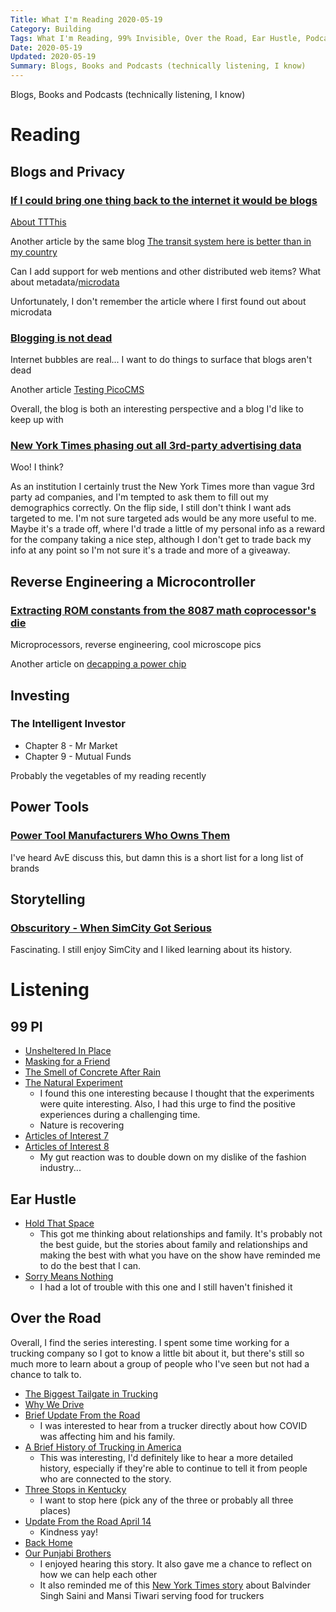 ```yaml
---
Title: What I'm Reading 2020-05-19
Category: Building
Tags: What I'm Reading, 99% Invisible, Over the Road, Ear Hustle, Podcast, Blogs, Reverse Engineering, Investing, Power Tools, Storytelling
Date: 2020-05-19
Updated: 2020-05-19
Summary: Blogs, Books and Podcasts (technically listening, I know)
---
```


Blogs, Books and Podcasts (technically listening, I know)

# Reading

## Blogs and Privacy

### [If I could bring one thing back to the internet it would be blogs](http://tttthis.com/blog/if-i-could-bring-one-thing-back-to-the-internet-it-would-be-blogs)

[About TTThis](http://tttthis.com/about/)

Another article by the same blog [The transit system here is better than in my country](http://tttthis.com/edit/blog/the-transit-system-here-is-better-than-in-my-country)

Can I add support for web mentions and other distributed web items? What
about metadata/[microdata](https://developer.mozilla.org/en-US/docs/Web/HTML/Microdata)

Unfortunately, I don't remember the article where I first found out about microdata

### [Blogging is not dead](https://www.garron.blog/en/blog/blogging.html)

Internet bubbles are real... I want to do things to surface that blogs aren't dead

Another article [Testing PicoCMS](https://www.garron.blog/en/blog/testing-picocms.html)

Overall, the blog is both an interesting perspective and a blog I'd like to keep up with


### [New York Times phasing out all 3rd-party advertising data](https://www.axios.com/new-york-times-advertising-792b3cd6-4bdb-47c3-9817-36601211a79d.html)

Woo! I think? 

As an institution I certainly trust the New York Times more 
than vague 3rd party ad companies, and I'm tempted to ask them to fill 
out my demographics correctly. On the flip side, I still don't think I
want ads targeted to me. I'm not sure targeted ads would be any more
useful to me. Maybe it's a trade off, where I'd trade a little of my 
personal info as a reward for the company taking a nice step, although I 
don't get to trade back my info at any point so I'm not sure it's a trade
and more of a giveaway.

## Reverse Engineering a Microcontroller

### [Extracting ROM constants from the 8087 math coprocessor's die](http://www.righto.com/2020/05/extracting-rom-constants-from-8087-math.html)

Microprocessors, reverse engineering, cool microscope pics

Another article on [decapping a power chip](http://www.righto.com/2020/05/tiny-transformer-inside-decapping.html)

## Investing

### The Intelligent Investor

- Chapter 8 - Mr Market
- Chapter 9 - Mutual Funds

Probably the vegetables of my reading recently

## Power Tools

### [Power Tool Manufacturers Who Owns Them](https://www.protoolreviews.com/news/power-tool-manufacturers-who-owns-them/43632/)

I've heard AvE discuss this, but damn this is a short list for a long list of brands

## Storytelling

### [Obscuritory - When SimCity Got Serious](https://obscuritory.com/sim/when-simcity-got-serious/)

Fascinating. I still enjoy SimCity and I liked learning about its history.


# Listening

## 99 PI

- [Unsheltered In Place](https://99percentinvisible.org/episode/unsheltered-in-place/)
- [Masking for a Friend](https://99percentinvisible.org/episode/masking-for-a-friend/)
- [The Smell of Concrete After Rain](https://99percentinvisible.org/episode/the-smell-of-concrete-after-rain/)
- [The Natural Experiment](https://99percentinvisible.org/episode/the-natural-experiment/)
    - I found this one interesting because I thought that the experiments were
      quite interesting. Also, I had this urge to find the positive experiences
      during a challenging time.
    - Nature is recovering
- [Articles of Interest 7](https://99percentinvisible.org/episode/a-fantasy-of-fashion-articles-of-interest-7/)
- [Articles of Interest 8](https://99percentinvisible.org/episode/knockoffs-articles-of-interest-8/)
    - My gut reaction was to double down on my dislike of the fashion
      industry...

## Ear Hustle

- [Hold That Space](https://www.earhustlesq.com/episodes/2020/4/29/hold-that-space)
    - This got me thinking about relationships and family. It's probably not the
      best guide, but the stories about family and relationships and making the
      best with what you have on the show have reminded me to do the best that I
      can.
- [Sorry Means Nothing](https://www.earhustlesq.com/episodes/2020/4/15/sorry-means-nothing)
    - I had a lot of trouble with this one and I still haven't finished it

## Over the Road

Overall, I find the series interesting. I spent some time working for a trucking
company so I got to know a little bit about it, but there's still so much more
to learn about a group of people who I've seen but not had a chance to talk to.

- [The Biggest Tailgate in Trucking](https://www.overtheroad.fm/episodes/the-biggest-tailgate-in-trucking)
- [Why We Drive](https://www.overtheroad.fm/episodes/why-we-drive)
- [Brief Update From the Road](https://www.overtheroad.fm/episodes/brief-update-from-the-road)
    - I was interested to hear from a trucker directly about how COVID was
      affecting him and his family.
- [A Brief History of Trucking in America](https://www.overtheroad.fm/episodes/a-brief-history-of-trucking-in-america)
    - This was interesting, I'd definitely like to hear a more detailed history,
      especially if they're able to continue to tell it from people who are
      connected to the story.
- [Three Stops in Kentucky](https://www.overtheroad.fm/episodes/three-stops-in-kentucky)
    - I want to stop here (pick any of the three or probably all three places)
- [Update From the Road April 14](https://www.overtheroad.fm/episodes/update-from-the-road-april-14)
    - Kindness yay!
- [Back Home](https://www.overtheroad.fm/episodes/back-home)
- [Our Punjabi Brothers](https://www.overtheroad.fm/episodes/our-punjabi-brothers)
    - I enjoyed hearing this story. It also gave me a chance to reflect on how
      we can help each other
    - It also reminded me of this [New York Times story](https://www.nytimes.com/2019/08/26/dining/punjabi-dhaba-truckers.html) about Balvinder Singh Saini and Mansi Tiwari serving      food for truckers
